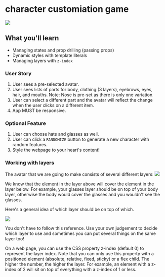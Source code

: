 # character customiation game

![](https://i.imgur.com/PDR7Zxd.jpg)

## What you'll learn

-  Managing states and prop drilling (passing props)
-  Dynamic styles with template literals
-  Managing layers with `z-index`

### User Story

1. User sees a pre-selected avatar.
2. User sees lists of parts for body, clothing (3 layers), eyebrows, eyes, hair, and mouths. Note: Nose is pre-set as there is only one variation.
3. User can select a different part and the avatar will reflect the change when the user clicks on a different item.
4. App MUST be responsive.

### Optional Feature

1. User can choose hats and glasses as well.
2. User can click a `RANDOMIZE` button to generate a new character with random features.
3. Style the webpage to your heart's content!


### Working with layers
The avatar that we are going to make consists of several different layers: 
![](https://i.imgur.com/BNg5EYe.gif)

We know that the element in the layer above will cover the element in the layer below. For example, your glasses layer should be on top of your body layer, otherwise the body would cover the glasses and you wouldn't see the glasses.

Here's a general idea of which layer should be on top of which.

![](https://i.imgur.com/G4HfkZo.jpg)

You don't have to follow this reference. Use your own judgement to decide which layer to use and sometimes you can put several things on the same layer too!

On a web page, you can use the CSS property z-index (default 0) to represent the layer index. Note that you can only use this property with a positioned element (absolute, relative, fixed, sticky) or a flex child. The higher the number, the higher the layer. For example, an element with a z-index of 2 will sit on top of everything with a z-index of 1 or less.
